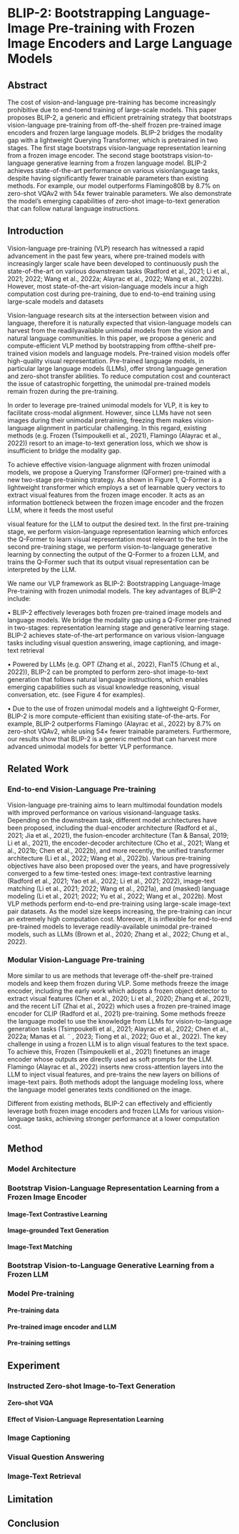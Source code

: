 # BLIP-2: Bootstrapping Language-Image Pre-training with Frozen Image Encoders and Large Language Models

## Abstract

The cost of vision-and-language pre-training has
become increasingly prohibitive due to end-toend training of large-scale models. This paper
proposes BLIP-2, a generic and efficient pretraining strategy that bootstraps vision-language
pre-training from off-the-shelf frozen pre-trained
image encoders and frozen large language models. BLIP-2 bridges the modality gap with a
lightweight Querying Transformer, which is pretrained in two stages. The first stage bootstraps vision-language representation learning
from a frozen image encoder. The second stage
bootstraps vision-to-language generative learning
from a frozen language model. BLIP-2 achieves
state-of-the-art performance on various visionlanguage tasks, despite having significantly fewer
trainable parameters than existing methods. For
example, our model outperforms Flamingo80B by
8.7% on zero-shot VQAv2 with 54x fewer trainable parameters. We also demonstrate the model’s
emerging capabilities of zero-shot image-to-text
generation that can follow natural language instructions.

## Introduction

Vision-language pre-training (VLP) research has witnessed
a rapid advancement in the past few years, where pre-trained
models with increasingly larger scale have been developed
to continuously push the state-of-the-art on various downstream tasks (Radford et al., 2021; Li et al., 2021; 2022;
Wang et al., 2022a; Alayrac et al., 2022; Wang et al., 2022b).
However, most state-of-the-art vision-language models incur a high computation cost during pre-training, due to
end-to-end training using large-scale models and datasets

Vision-language research sits at the intersection between
vision and language, therefore it is naturally expected
that vision-language models can harvest from the readilyavailable unimodal models from the vision and natural language communities. In this paper, we propose a generic and compute-efficient VLP method by bootstrapping from offthe-shelf pre-trained vision models and language models.
Pre-trained vision models offer high-quality visual representation. Pre-trained language models, in particular large language models (LLMs), offer strong language generation and
zero-shot transfer abilities. To reduce computation cost and
counteract the issue of catastrophic forgetting, the unimodal
pre-trained models remain frozen during the pre-training.

In order to leverage pre-trained unimodal models for VLP,
it is key to facilitate cross-modal alignment. However, since
LLMs have not seen images during their unimodal pretraining, freezing them makes vision-language alignment
in particular challenging. In this regard, existing methods
(e.g. Frozen (Tsimpoukelli et al., 2021), Flamingo (Alayrac
et al., 2022)) resort to an image-to-text generation loss,
which we show is insufficient to bridge the modality gap.

To achieve effective vision-language alignment with frozen
unimodal models, we propose a Querying Transformer (QFormer) pre-trained with a new two-stage pre-training strategy. As shown in Figure 1, Q-Former is a lightweight transformer which employs a set of learnable query vectors to
extract visual features from the frozen image encoder. It
acts as an information bottleneck between the frozen image
encoder and the frozen LLM, where it feeds the most useful

visual feature for the LLM to output the desired text. In
the first pre-training stage, we perform vision-language representation learning which enforces the Q-Former to learn
visual representation most relevant to the text. In the second
pre-training stage, we perform vision-to-language generative learning by connecting the output of the Q-Former to a
frozen LLM, and trains the Q-Former such that its output
visual representation can be interpreted by the LLM.

We name our VLP framework as BLIP-2: Bootstrapping
Language-Image Pre-training with frozen unimodal models.
The key advantages of BLIP-2 include:

• BLIP-2 effectively leverages both frozen pre-trained image models and language models. We bridge the modality
gap using a Q-Former pre-trained in two-stages: representation learning stage and generative learning stage.
BLIP-2 achieves state-of-the-art performance on various
vision-language tasks including visual question answering, image captioning, and image-text retrieval

• Powered by LLMs (e.g. OPT (Zhang et al., 2022),
FlanT5 (Chung et al., 2022)), BLIP-2 can be prompted to
perform zero-shot image-to-text generation that follows
natural language instructions, which enables emerging
capabilities such as visual knowledge reasoning, visual
conversation, etc. (see Figure 4 for examples).

• Due to the use of frozen unimodal models and a
lightweight Q-Former, BLIP-2 is more compute-efficient
than exisiting state-of-the-arts. For example, BLIP-2 outperforms Flamingo (Alayrac et al., 2022) by 8.7% on
zero-shot VQAv2, while using 54× fewer trainable parameters. Furthermore, our results show that BLIP-2 is a
generic method that can harvest more advanced unimodal
models for better VLP performance.

## Related Work

### End-to-end Vision-Language Pre-training

Vision-language pre-training aims to learn multimodal foundation models with improved performance on various visionand-language tasks. Depending on the downstream task,
different model architectures have been proposed, including
the dual-encoder architecture (Radford et al., 2021; Jia et al.,
2021), the fusion-encoder architecture (Tan & Bansal, 2019;
Li et al., 2021), the encoder-decoder architecture (Cho et al.,
2021; Wang et al., 2021b; Chen et al., 2022b), and more
recently, the unified transformer architecture (Li et al., 2022;
Wang et al., 2022b). Various pre-training objectives have
also been proposed over the years, and have progressively
converged to a few time-tested ones: image-text contrastive
learning (Radford et al., 2021; Yao et al., 2022; Li et al.,
2021; 2022), image-text matching (Li et al., 2021; 2022;
Wang et al., 2021a), and (masked) language modeling (Li
et al., 2021; 2022; Yu et al., 2022; Wang et al., 2022b). Most VLP methods perform end-to-end pre-training using
large-scale image-text pair datasets. As the model size keeps
increasing, the pre-training can incur an extremely high
computation cost. Moreover, it is inflexible for end-to-end
pre-trained models to leverage readily-available unimodal
pre-trained models, such as LLMs (Brown et al., 2020;
Zhang et al., 2022; Chung et al., 2022).

### Modular Vision-Language Pre-training

More similar to us are methods that leverage off-the-shelf
pre-trained models and keep them frozen during VLP. Some
methods freeze the image encoder, including the early work
which adopts a frozen object detector to extract visual features (Chen et al., 2020; Li et al., 2020; Zhang et al., 2021),
and the recent LiT (Zhai et al., 2022) which uses a frozen
pre-trained image encoder for CLIP (Radford et al., 2021)
pre-training. Some methods freeze the language model
to use the knowledge from LLMs for vision-to-language
generation tasks (Tsimpoukelli et al., 2021; Alayrac et al.,
2022; Chen et al., 2022a; Manas et al. ˜ , 2023; Tiong et al.,
2022; Guo et al., 2022). The key challenge in using a frozen
LLM is to align visual features to the text space. To achieve
this, Frozen (Tsimpoukelli et al., 2021) finetunes an image
encoder whose outputs are directly used as soft prompts
for the LLM. Flamingo (Alayrac et al., 2022) inserts new
cross-attention layers into the LLM to inject visual features,
and pre-trains the new layers on billions of image-text pairs.
Both methods adopt the language modeling loss, where the
language model generates texts conditioned on the image.

Different from existing methods, BLIP-2 can effectively and
efficiently leverage both frozen image encoders and frozen
LLMs for various vision-language tasks, achieving stronger
performance at a lower computation cost.

## Method

### Model Architecture

### Bootstrap Vision-Language Representation Learning from a Frozen Image Encoder

#### Image-Text Contrastive Learning

#### Image-grounded Text Generation

#### Image-Text Matching

### Bootstrap Vision-to-Language Generative Learning from a Frozen LLM

### Model Pre-training

#### Pre-training data

#### Pre-trained image encoder and LLM

#### Pre-training settings

## Experiment

### Instructed Zero-shot Image-to-Text Generation

#### Zero-shot VQA

#### Effect of Vision-Language Representation Learning

### Image Captioning

### Visual Question Answering

### Image-Text Retrieval

## Limitation

## Conclusion
